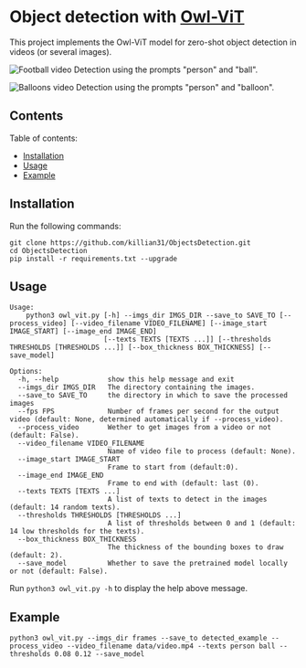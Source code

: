 # Object detection with [Owl-ViT](https://github.com/google-research/scenic/tree/main/scenic/projects/owl_vit)

This project implements the Owl-ViT model for zero-shot object detection in videos (or several images).

![Football video](data/example.gif)
Detection using the prompts "person" and "ball".

![Balloons video](data/balloon.gif)
Detection using the prompts "person" and "balloon".
## Contents

Table of contents:
- [Installation](#installation)
- [Usage](#usage)
- [Example](#example)

## Installation

Run the following commands:

```
git clone https://github.com/killian31/ObjectsDetection.git
cd ObjectsDetection
pip install -r requirements.txt --upgrade
```

## Usage

```
Usage: 
    python3 owl_vit.py [-h] --imgs_dir IMGS_DIR --save_to SAVE_TO [--process_video] [--video_filename VIDEO_FILENAME] [--image_start IMAGE_START] [--image_end IMAGE_END]
                       [--texts TEXTS [TEXTS ...]] [--thresholds THRESHOLDS [THRESHOLDS ...]] [--box_thickness BOX_THICKNESS] [--save_model]

Options:
  -h, --help            show this help message and exit
  --imgs_dir IMGS_DIR   The directory containing the images.
  --save_to SAVE_TO     the directory in which to save the processed images
  --fps FPS             Number of frames per second for the output video (default: None, determined automatically if --process_video).
  --process_video       Wether to get images from a video or not (default: False).
  --video_filename VIDEO_FILENAME
                        Name of video file to process (default: None).
  --image_start IMAGE_START
                        Frame to start from (default:0).
  --image_end IMAGE_END
                        Frame to end with (default: last (0).
  --texts TEXTS [TEXTS ...]
                        A list of texts to detect in the images (default: 14 random texts).
  --thresholds THRESHOLDS [THRESHOLDS ...]
                        A list of thresholds between 0 and 1 (default: 14 low thresholds for the texts).
  --box_thickness BOX_THICKNESS
                        The thickness of the bounding boxes to draw (default: 2).
  --save_model          Whether to save the pretrained model locally or not (default: False).

```

Run `python3 owl_vit.py -h` to display the help above message.

## Example

```
python3 owl_vit.py --imgs_dir frames --save_to detected_example --process_video --video_filename data/video.mp4 --texts person ball --thresholds 0.08 0.12 --save_model
```
